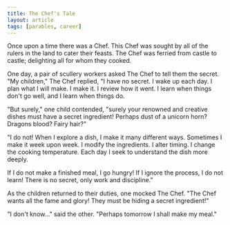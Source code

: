 ```yaml
---
title: The Chef's Tale
layout: article
tags: [parables, career]
---
```


Once upon a time there was a Chef. This Chef was sought by all of the rulers in
the land to cater their feasts. The Chef was ferried from castle to castle;
delighting all for whom they cooked.

One day, a pair of scullery workers asked The Chef to tell them the secret. "My
children," The Chef replied, "I have no secret. I wake up each day. I plan what
I will make. I make it. I review how it went. I learn when things don't go
well, and I learn when things do.

"But surely," one child contended, "surely your renowned and creative dishes
must have a secret ingredient! Perhaps dust of a unicorn horn? Dragons blood?
Fairy hair?"

<!--more-->

"I do not! When I explore a dish, I make it many different ways. Sometimes I
make it week upon week. I modify the ingredients. I alter timing. I change
the cooking temperature. Each day I seek to understand the dish more deeply.

If I do not make a finished meal, I go hungry! If I ignore the
process, I do not learn! There is no secret, only work and discipline."

As the children returned to their duties, one mocked The Chef. "The Chef wants
all the fame and glory! They must be hiding a secret ingredient!"

"I don't know..." said the other. "Perhaps tomorrow I shall make my meal."
